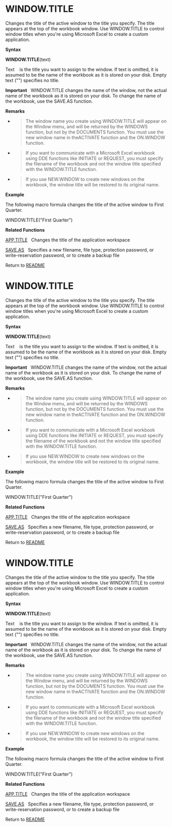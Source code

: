 # WINDOW.TITLE

Changes the title of the active window to the title you specify. The
title appears at the top of the workbook window. Use WINDOW.TITLE to
control window titles when you're using Microsoft Excel to create a
custom application.

**Syntax**

**WINDOW.TITLE**(text)

Text&nbsp;&nbsp;&nbsp;&nbsp;is the title you want to assign to the
window. If text is omitted, it is assumed to be the name of the workbook
as it is stored on your disk. Empty text ("") specifies no title.

**Important**&nbsp;&nbsp;&nbsp;WINDOW.TITLE changes the name of the
window, not the actual name of the workbook as it is stored on your
disk. To change the name of the workbook, use the SAVE.AS function.

**Remarks**

  - > The window name you create using WINDOW.TITLE will appear on the
    > Window menu, and will be returned by the WINDOWS function, but not
    > by the DOCUMENTS function. You must use the new window name in
    > theACTIVATE function and the ON.WINDOW function.

  - > If you want to communicate with a Microsoft Excel workbook using
    > DDE functions like INITIATE or REQUEST, you must specify the
    > filename of the workbook and not the window title specified with
    > the WINDOW.TITLE function.

  - > If you use NEW.WINDOW to create new windows on the workbook, the
    > window title will be restored to its original name.


**Example**

The following macro formula changes the title of the active window to
First Quarter.

WINDOW.TITLE("First Quarter")

**Related Functions**

[APP.TITLE](APP.TITLE.md)&nbsp;&nbsp;&nbsp;Changes the title of the application
workspace

[SAVE.AS](SAVE.AS.md)&nbsp;&nbsp;&nbsp;Specifies a new filename, file type, protection
password, or write-reservation password, or to create a backup file



Return to [README](README.md#W)

# WINDOW.TITLE

Changes the title of the active window to the title you specify. The
title appears at the top of the workbook window. Use WINDOW.TITLE to
control window titles when you're using Microsoft Excel to create a
custom application.

**Syntax**

**WINDOW.TITLE**(text)

Text&nbsp;&nbsp;&nbsp;&nbsp;is the title you want to assign to the
window. If text is omitted, it is assumed to be the name of the workbook
as it is stored on your disk. Empty text ("") specifies no title.

**Important**&nbsp;&nbsp;&nbsp;WINDOW.TITLE changes the name of the
window, not the actual name of the workbook as it is stored on your
disk. To change the name of the workbook, use the SAVE.AS function.

**Remarks**

  - > The window name you create using WINDOW.TITLE will appear on the
    > Window menu, and will be returned by the WINDOWS function, but not
    > by the DOCUMENTS function. You must use the new window name in
    > theACTIVATE function and the ON.WINDOW function.

  - > If you want to communicate with a Microsoft Excel workbook using
    > DDE functions like INITIATE or REQUEST, you must specify the
    > filename of the workbook and not the window title specified with
    > the WINDOW.TITLE function.

  - > If you use NEW.WINDOW to create new windows on the workbook, the
    > window title will be restored to its original name.


**Example**

The following macro formula changes the title of the active window to
First Quarter.

WINDOW.TITLE("First Quarter")

**Related Functions**

[APP.TITLE](APP.TITLE.md)&nbsp;&nbsp;&nbsp;Changes the title of the application
workspace

[SAVE.AS](SAVE.AS.md)&nbsp;&nbsp;&nbsp;Specifies a new filename, file type, protection
password, or write-reservation password, or to create a backup file



Return to [README](README.md#W)

# WINDOW.TITLE

Changes the title of the active window to the title you specify. The
title appears at the top of the workbook window. Use WINDOW.TITLE to
control window titles when you're using Microsoft Excel to create a
custom application.

**Syntax**

**WINDOW.TITLE**(text)

Text&nbsp;&nbsp;&nbsp;&nbsp;is the title you want to assign to the
window. If text is omitted, it is assumed to be the name of the workbook
as it is stored on your disk. Empty text ("") specifies no title.

**Important**&nbsp;&nbsp;&nbsp;WINDOW.TITLE changes the name of the
window, not the actual name of the workbook as it is stored on your
disk. To change the name of the workbook, use the SAVE.AS function.

**Remarks**

  - > The window name you create using WINDOW.TITLE will appear on the
    > Window menu, and will be returned by the WINDOWS function, but not
    > by the DOCUMENTS function. You must use the new window name in
    > theACTIVATE function and the ON.WINDOW function.

  - > If you want to communicate with a Microsoft Excel workbook using
    > DDE functions like INITIATE or REQUEST, you must specify the
    > filename of the workbook and not the window title specified with
    > the WINDOW.TITLE function.

  - > If you use NEW.WINDOW to create new windows on the workbook, the
    > window title will be restored to its original name.


**Example**

The following macro formula changes the title of the active window to
First Quarter.

WINDOW.TITLE("First Quarter")

**Related Functions**

[APP.TITLE](APP.TITLE.md)&nbsp;&nbsp;&nbsp;Changes the title of the application
workspace

[SAVE.AS](SAVE.AS.md)&nbsp;&nbsp;&nbsp;Specifies a new filename, file type, protection
password, or write-reservation password, or to create a backup file



Return to [README](README.md#W)

